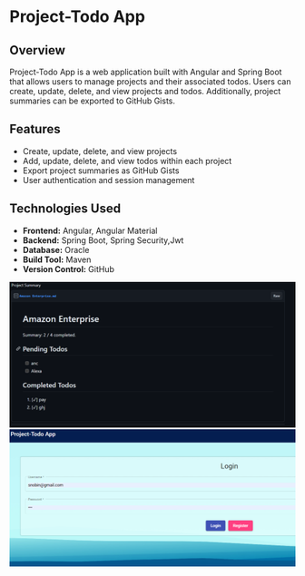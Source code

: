 # Project-Todo App

## Overview
Project-Todo App is a web application built with Angular and Spring Boot that allows users to manage projects and their associated todos. Users can create, update, delete, and view projects and todos. Additionally, project summaries can be exported to GitHub Gists.

## Features
- Create, update, delete, and view projects
- Add, update, delete, and view todos within each project
- Export project summaries as GitHub Gists
- User authentication and session management

## Technologies Used
- **Frontend:** Angular, Angular Material
- **Backend:** Spring Boot, Spring Security,Jwt
- **Database:** Oracle
- **Build Tool:** Maven
- **Version Control:** GitHub

![Image Alt Text](https://github.com/Snobin/project-todo-app/blob/main/Screenshot%202024-05-27%20004910.png)
![Image Alt Text](https://github.com/Snobin/project-todo-app/blob/main/Screenshot%202024-05-27%20005543.png)

